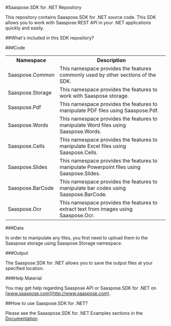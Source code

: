 #Saaspose.SDK for .NET Repository

This repository contains Saaspose.SDK for .NET source code. This SDK allows you to work with Saaspose REST API in your .NET applications quickly and easily. 



##What's included in this SDK repository?

###Code

<table>
<tr>
<th>Namespace</th>
<th>Description</th>
</tr>

<tr>
<td>Saaspose.Common</td>
<td>This namespace provides the features commonly used by other sections of the SDK.</td>
</tr>

<tr>
<td>Saaspose.Storage</td>
<td>This namespace provides the features to work with Saaspose storage.</td>
</tr>

<tr>
<td>Saaspose.Pdf</td>
<td>This namespace provides the features to manipulate PDF files using Saaspose.Pdf.</td>
</tr>

<tr>
<td>Saaspose.Words</td>
<td>This namespace provides the features to manipulate Word files using Saaspose.Words.</td>
</tr>

<tr>
<td>Saaspose.Cells</td>
<td>This namespace provides the features to manipulate Excel files using Saaspose.Cells.</td>
</tr>

<tr>
<td>Saaspose.Slides</td>
<td>This namespace provides the features to manipulate Powerpoint files using Saaspose.Slides.</td>
</tr>

<tr>
<td>Saaspose.BarCode</td>
<td>This namespace provides the features to manipulate bar codes using Saaspose.BarCode.</td>
</tr>

<tr>
<td>Saaspose.Ocr</td>
<td>This namespace provides the features to extract text from images using Saaspose.Ocr.</td>
</tr>


</table>



###Data

In order to manipulate any files, you first need to upload them to the Saaspose storage using Saaspose.Storage namespace.

###Output

The Saaspose.SDK for .NET allows you to save the output files at your specified location.


###Help Material

You may get help regarding Saaspose API or Saaspose.SDK for .NET on [www.saaspose.com](http://www.saaspose.com).

##How to use Saaspose.SDK for .NET?

Please see the Saaaspose.SDK for .NET Examples sections in the [Documentation](http://www.saaspose.com/docs).



 




